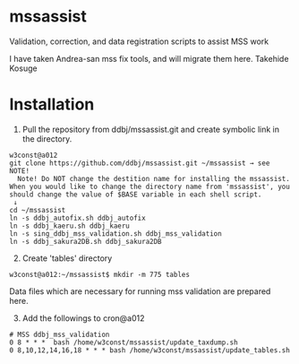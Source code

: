 # mssassist
Validation, correction, and data registration scripts to assist MSS work

I have taken Andrea-san mss fix tools, and will migrate them here.
Takehide Kosuge

# Installation
1. Pull the repository from ddbj/mssassist.git and create symbolic link in the directory.
~~~
w3const@a012
git clone https://github.com/ddbj/mssassist.git ~/mssassist → see NOTE!
  Note! Do NOT change the destition name for installing the mssassist. When you would like to change the directory name from 'mssassist', you should change the value of $BASE variable in each shell script.
 ↓
cd ~/mssassist
ln -s ddbj_autofix.sh ddbj_autofix
ln -s ddbj_kaeru.sh ddbj_kaeru
ln -s sing_ddbj_mss_validation.sh ddbj_mss_validation
ln -s ddbj_sakura2DB.sh ddbj_sakura2DB
~~~

2. Create 'tables' directory
~~~
w3const@a012:~/mssassist$ mkdir -m 775 tables
~~~
Data files which are necessary for running mss validation are prepared here.

3. Add the followings to cron@a012
~~~
# MSS ddbj_mss_validation
0 8 * * *  bash /home/w3const/mssassist/update_taxdump.sh
0 8,10,12,14,16,18 * * * bash /home/w3const/mssassist/update_tables.sh
~~~
